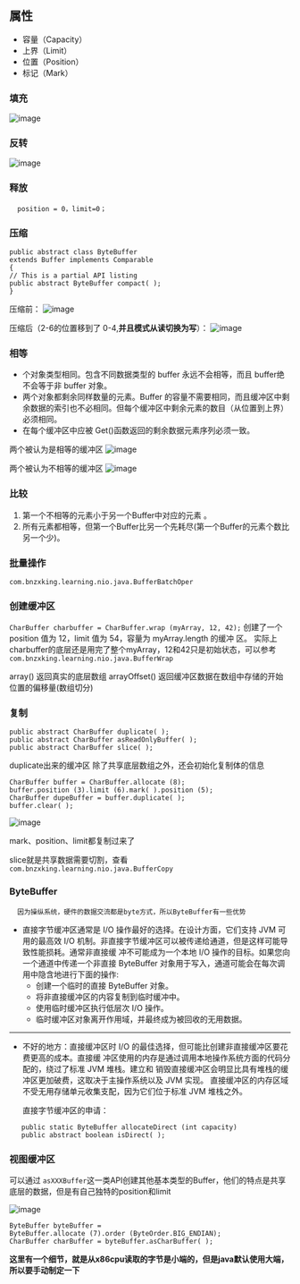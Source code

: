 ## 属性

- 容量（Capacity）
- 上界（Limit）
- 位置（Position）
- 标记（Mark）

### 填充

![image](https://user-images.githubusercontent.com/10506633/40176206-27024a68-5a0d-11e8-9032-efb6d3f9ed79.png)

### 反转
![image](https://user-images.githubusercontent.com/10506633/40176214-355a2b62-5a0d-11e8-8ef8-479db2856293.png)

### 释放
      position = 0，limit=0；

### 压缩
```
public abstract class ByteBuffer
extends Buffer implements Comparable
{
// This is a partial API listing
public abstract ByteBuffer compact( );
}
```
 压缩前：
![image](https://user-images.githubusercontent.com/10506633/40211483-8f98bde4-5a7d-11e8-9f46-f6b7594a10cc.png)


压缩后（2-6的位置移到了 0-4,**并且模式从读切换为写**）：
![image](https://user-images.githubusercontent.com/10506633/40211487-942f477e-5a7d-11e8-9806-783925d6413d.png)



### 相等

- 个对象类型相同。包含不同数据类型的 buffer 永远不会相等，而且 buffer绝不会等于非 buffer 对象。
- 两个对象都剩余同样数量的元素。Buffer 的容量不需要相同，而且缓冲区中剩余数据的索引也不必相同。但每个缓冲区中剩余元素的数目（从位置到上界）必须相同。
- 在每个缓冲区中应被 Get()函数返回的剩余数据元素序列必须一致。




两个被认为是相等的缓冲区
![image](https://user-images.githubusercontent.com/10506633/40211495-a3f55482-5a7d-11e8-9295-91d1e10f8eaf.png)

两个被认为不相等的缓冲区
![image](https://user-images.githubusercontent.com/10506633/40211501-a6fc379a-5a7d-11e8-99a3-c30ff5b7bb43.png)


### 比较


1. 第一个不相等的元素小于另一个Buffer中对应的元素 。
2. 所有元素都相等，但第一个Buffer比另一个先耗尽(第一个Buffer的元素个数比另一个少)。


### 批量操作
`com.bnzxking.learning.nio.java.BufferBatchOper`

### 创建缓冲区
`CharBuffer charbuffer = CharBuffer.wrap (myArray, 12, 42);`
创建了一个 position 值为 12，limit 值为 54，容量为 myArray.length 的缓冲
区。
实际上charbuffer的底层还是用完了整个myArray，12和42只是初始状态，可以参考`com.bnzxking.learning.nio.java.BufferWrap`

array() 返回真实的底层数组
arrayOffset() 返回缓冲区数据在数组中存储的开始位置的偏移量(数组切分)

### 复制
```
public abstract CharBuffer duplicate( );
public abstract CharBuffer asReadOnlyBuffer( );
public abstract CharBuffer slice( );
```
duplicate出来的缓冲区 除了共享底层数组之外，还会初始化复制体的信息

```
CharBuffer buffer = CharBuffer.allocate (8);
buffer.position (3).limit (6).mark( ).position (5);
CharBuffer dupeBuffer = buffer.duplicate( );
buffer.clear( );
```
![image](https://user-images.githubusercontent.com/10506633/40211506-acbdb028-5a7d-11e8-896e-3558898fb9eb.png)


mark、position、limit都复制过来了


slice就是共享数据需要切割，查看`com.bnzxking.learning.nio.java.BufferCopy`

### ByteBuffer

      因为操纵系统，硬件的数据交流都是byte方式，所以ByteBuffer有一些优势

* 直接字节缓冲区通常是 I/O 操作最好的选择。在设计方面，它们支持 JVM 可用的最高效
    I/O 机制。非直接字节缓冲区可以被传递给通道，但是这样可能导致性能损耗。通常非直接缓
    冲不可能成为一个本地 I/O 操作的目标。如果您向一个通道中传递一个非直接 ByteBuffer
    对象用于写入，通道可能会在每次调用中隐含地进行下面的操作:
    * 创建一个临时的直接 ByteBuffer 对象。
    * 将非直接缓冲区的内容复制到临时缓冲中。
    * 使用临时缓冲区执行低层次 I/O 操作。
    * 临时缓冲区对象离开作用域，并最终成为被回收的无用数据。
***
* 不好的地方：直接缓冲区时 I/O 的最佳选择，但可能比创建非直接缓冲区要花费更高的成本。直接缓
    冲区使用的内存是通过调用本地操作系统方面的代码分配的，绕过了标准 JVM 堆栈。建立和
    销毁直接缓冲区会明显比具有堆栈的缓冲区更加破费，这取决于主操作系统以及 JVM 实现。
    直接缓冲区的内存区域不受无用存储单元收集支配，因为它们位于标准 JVM 堆栈之外。

  直接字节缓冲区的申请：
```
   public static ByteBuffer allocateDirect (int capacity)
   public abstract boolean isDirect( );
```

### 视图缓冲区
可以通过 `asXXXBuffer`这一类API创建其他基本类型的Buffer，他们的特点是共享底层的数据，但是有自己独特的position和limit

![image](https://user-images.githubusercontent.com/10506633/40299869-3836cf88-5d1a-11e8-8344-07beb817773e.png)


```
ByteBuffer byteBuffer =
ByteBuffer.allocate (7).order (ByteOrder.BIG_ENDIAN);
CharBuffer charBuffer = byteBuffer.asCharBuffer( );
```
**这里有一个细节，就是从x86cpu读取的字节是小端的，但是java默认使用大端，所以要手动制定一下**
